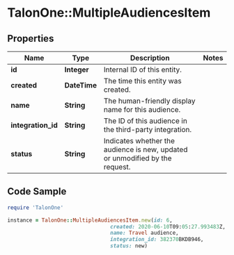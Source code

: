 # TalonOne::MultipleAudiencesItem

## Properties

Name | Type | Description | Notes
------------ | ------------- | ------------- | -------------
**id** | **Integer** | Internal ID of this entity. | 
**created** | **DateTime** | The time this entity was created. | 
**name** | **String** | The human-friendly display name for this audience. | 
**integration_id** | **String** | The ID of this audience in the third-party integration. | 
**status** | **String** | Indicates whether the audience is new, updated or unmodified by the request.  | 

## Code Sample

```ruby
require 'TalonOne'

instance = TalonOne::MultipleAudiencesItem.new(id: 6,
                                 created: 2020-06-10T09:05:27.993483Z,
                                 name: Travel audience,
                                 integration_id: 382370BKDB946,
                                 status: new)
```


